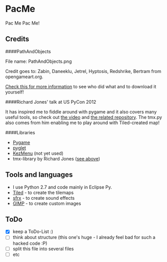 PacMe
=====


Pac Me Pac Me!


Credits
-------


####PathAndObjects

File name: PathAndObjects.png

Credit goes to: Zabin, Daneeklu, Jetrel, Hyptosis, Redshrike, Bertram from opengameart.org.

[Check this for more information](http://opengameart.org/content/rpg-tiles-cobble-stone-paths-town-objects) to see who did what and to download it yourself!


####Richard Jones' talk at US PyCon 2012

It has inspired me to fiddle around with pygame and it also covers many useful tools, so check out [the video](http://pyvideo.org/video/1718/introduction-to-pygame) and [the related repository](https://bitbucket.org/r1chardj0n3s/pygame-tutorial).
The tmx.py also comes from him enabling me to play around with Tiled-created map!

####Libraries

* [Pygame](http://www.pygame.org/news.html)
* [pyglet](http://www.pyglet.org/)
* [KezMenu](https://pypi.python.org/pypi/KezMenu/) (not yet used)
* tmx-library by Richard Jones ([see above](https://github.com/mcwise/PacMe#richard-jones-talk-at-us-pycon-2012))

Tools and languages
-------------------

* I use Python 2.7 and code mainly in Eclipse Py.
* [Tiled](http://www.mapeditor.org/) - to create the tilemaps
* [sfrx](http://www.drpetter.se/project_sfx.html) - to create sound effects
* [GIMP](http://www.gimp.org/) - to create custom images


ToDo
----

- [x] keep a ToDo-List :)
- [ ] think about structure (this one's huge - I already feel bad for such a hacked code :P)
- [ ] split this file into several files
- [ ] etc
